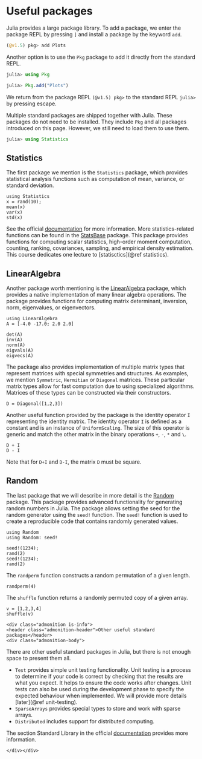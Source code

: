 # Useful packages

Julia provides a large package library. To add a package, we enter the package REPL by pressing `]` and install a package by the keyword `add`.
```julia
(@v1.5) pkg> add Plots
```
Another option is to use the `Pkg` package to add it directly from the standard REPL.
```julia
julia> using Pkg

julia> Pkg.add("Plots")
```
We return from the package REPL `(@v1.5) pkg>` to the standard REPL `julia>` by pressing escape.

Multiple standard packages are shipped together with Julia. These packages do not need to be installed. They include `Pkg` and all packages introduced on this page. However, we still need to load them to use them.
```julia
julia> using Statistics
```

## Statistics

The first package we mention is the `Statistics` package, which provides statistical analysis functions such as computation of mean, variance, or standard deviation.

```@repl
using Statistics
x = rand(10);
mean(x)
var(x)
std(x)
```

See the official [documentation](https://docs.julialang.org/en/v1/stdlib/Statistics/) for more information. More statistics-related functions can be found in the [StatsBase](https://juliastats.org/StatsBase.jl/stable/) package. This package provides functions for computing scalar statistics, high-order moment computation, counting, ranking, covariances, sampling, and empirical density estimation. This course dedicates one lecture to [statisctics](@ref statistics).


## LinearAlgebra

Another package worth mentioning is the [LinearAlgebra](https://docs.julialang.org/en/v1/stdlib/LinearAlgebra/) package, which provides a native implementation of many linear algebra operations. The package provides functions for computing matrix determinant, inversion, norm, eigenvalues, or eigenvectors.

```@repl lingebra
using LinearAlgebra
A = [-4.0 -17.0; 2.0 2.0]

det(A)
inv(A)
norm(A)
eigvals(A)
eigvecs(A)
```

The package also provides implementation of multiple matrix types that represent matrices with special symmetries and structures. As examples, we mention `Symmetric`, `Hermitian` or `Diagonal` matrices. These particular matrix types allow for fast computation due to using specialized algorithms. Matrices of these types can be constructed via their constructors.

```@repl lingebra
D = Diagonal([1,2,3])
```

Another useful function provided by the package is the identity operator `I` representing the identity matrix. The identity operator `I` is defined as a constant and is an instance of `UniformScaling`. The size of this operator is generic and match the other matrix in the binary operations `+`, `-`, `*` and `\`.

```@repl lingebra
D + I
D - I
```

Note that for `D+I` and `D-I`, the matrix `D` must be square.

## Random

The last package that we will describe in more detail is the [Random](https://docs.julialang.org/en/v1/stdlib/Random/) package. This package provides advanced functionality for generating random numbers in Julia. The package allows setting the seed for the random generator using the `seed!` function. The `seed!` function is used to create a reproducible code that contains randomly generated values.

```@repl rand
using Random
using Random: seed!

seed!(1234);
rand(2)
seed!(1234);
rand(2)
```

The `randperm` function constructs a random permutation of a given length.

```@repl rand
randperm(4)
```

The `shuffle` function returns a randomly permuted copy of a given array.

```@repl rand
v = [1,2,3,4]
shuffle(v)
```

```@raw html
<div class="admonition is-info">
<header class="admonition-header">Other useful standard packages</header>
<div class="admonition-body">
```
There are other useful standard packages in Julia, but there is not enough space to present them all.
- `Test` provides simple unit testing functionality. Unit testing is a process to determine if your code is correct by checking that the results are what you expect. It helps to ensure the code works after changes. Unit tests can also be used during the development phase to specify the expected behaviour when implemented. We will provide more details [later](@ref unit-testing).
- `SparseArrays` provides special types to store and work with sparse arrays.
- `Distributed` includes support for distributed computing.

The section Standard Library in the official [documentation](https://docs.julialang.org/en/v1/) provides more information.
```@raw html
</div></div>
```
